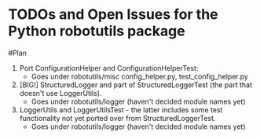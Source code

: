 # TODOs and Open Issues for the Python robotutils package

#Plan
1. Port ConfigurationHelper and ConfigurationHelperTest:
	- Goes under robotutils/misc config_helper.py, test_config_helper.py
2. [BIG!] StructuredLogger and part of StructuredLoggerTest (the part that doesn't use
	LoggerUtils).
	- Goes under robotutils/logger (haven't decided module names yet)
3. LoggerUtils and LoggerUtilsTest - the latter includes some test functionality not yet
	ported over from StructuredLoggerTest.
	- Goes under robotutils/logger (haven't decided module names yet)

